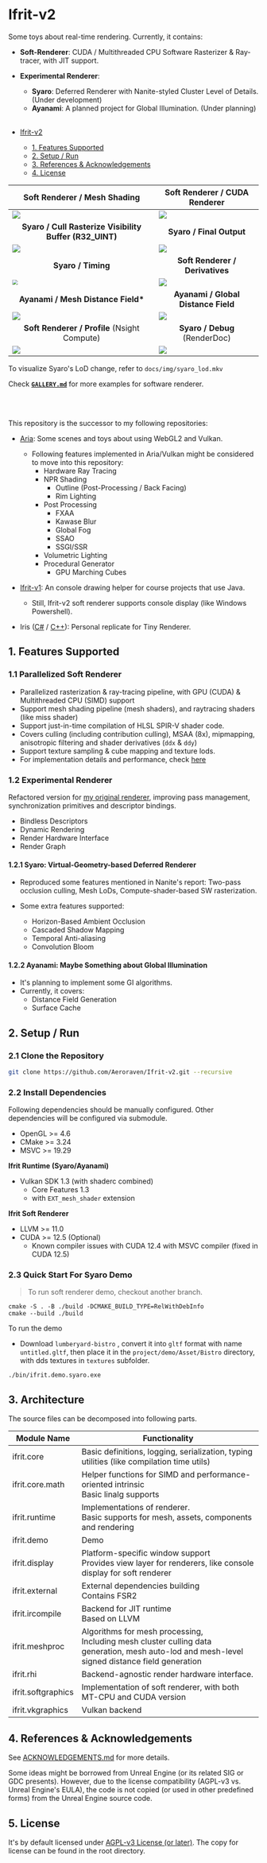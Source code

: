 # Ifrit-v2


Some toys about real-time rendering. Currently, it contains:

- **Soft-Renderer**: CUDA / Multithreaded CPU Software Rasterizer & Ray-tracer, with JIT support.
- **Experimental Renderer**:
  - **Syaro**: Deferred Renderer with Nanite-styled Cluster Level of Details. (Under development)
  - **Ayanami**: A planned project for Global Illumination. (Under planning)
    <br/><br/>

- [Ifrit-v2](#ifrit-v2)
  * [1. Features Supported](#1-features-supported)
  * [2. Setup / Run](#2-setup---run)
  * [3. References & Acknowledgements](#3-references---acknowledgements)
  * [4. License](#4-license)



| <center>Soft Renderer / Mesh Shading</center>                | <center>Soft Renderer / CUDA Renderer</center>       |
| ------------------------------------------------------------ | ---------------------------------------------------- |
| ![](docs/img/img_demo3.png)                                  | ![](docs/img/img_demo1.png)                          |
| <center>**Syaro / Cull Rasterize Visibility Buffer (R32_UINT)**</center> | <center>**Syaro / Final Output**</center>            |
| ![](docs/img/syaro_clodvisb.png)                             | ![](docs/img/syaro_clod1.png)                        |
| <center>**Syaro / Timing**</center>                          | <center>**Soft Renderer / Derivatives**</center>     |
| <img src="docs/img/img_syaroperf.jpg" style="zoom: 67%;" />  | ![](docs/img/soft_dx1.png)                           |
| <center>**Ayanami / Mesh Distance Field\***</center>         | <center>**Ayanami / Global Distance Field**</center> |
| ![](docs/img/ayanami_meshdf3.png)                            | ![](docs/img/ayanami_globaldf.png)                   |
| <center>**Soft Renderer / Profile** (Nsight Compute)</center> | <center>**Syaro / Debug** (RenderDoc)</center>       |
| ![](docs/img/soft_nscp.png)                                  | ![](docs/img/syaro_diag.png)                         |

To visualize Syaro's LoD change, refer to `docs/img/syaro_lod.mkv`

Check  **[`GALLERY.md`](./docs/gallery.md)** for more examples for software renderer.

<br/><br/>

This repository is the successor to my following repositories: 

- [Aria](https://github.com/Aeroraven/Aria): Some scenes and toys about using WebGL2 and Vulkan.
  - Following features implemented in Aria/Vulkan might be considered to move into this repository:
    - Hardware Ray Tracing
    - NPR Shading
      - Outline (Post-Processing / Back Facing)
      - Rim Lighting
    - Post Processing
      - FXAA
      - Kawase Blur
      - Global Fog
      - SSAO
      - SSGI/SSR
    - Volumetric Lighting
    - Procedural Generator
      - GPU Marching Cubes

- [Ifrit-v1](https://github.com/Aeroraven/Ifrit): An console drawing helper for course projects that use Java.
  - Still, Ifrit-v2 soft renderer supports console display (like Windows Powershell).
- Iris ([C#](https://github.com/Aeroraven/Stargazer/tree/main/ComputerGraphics/TinyRenderer) / [C++](https://github.com/Aeroraven/Stargazer/tree/main/ComputerGraphics/Iris)): Personal replicate for Tiny Renderer.



## 1. Features Supported

### 1.1 Parallelized Soft Renderer

- Parallelized rasterization & ray-tracing pipeline, with GPU (CUDA) & Multithreaded CPU (SIMD) support
- Support mesh shading pipeline (mesh  shaders), and raytracing shaders (like miss shader)
- Support just-in-time compilation of HLSL SPIR-V shader code.
- Covers culling (including contribution culling), MSAA (8x), mipmapping,  anisotropic filtering and shader derivatives (`ddx` & `ddy`)
- Support texture sampling & cube mapping and texture lods.
- For implementation details and performance, check [here](./projects/softgraphics/readme.md)



### 1.2 Experimental Renderer

Refactored version for [my original renderer](https://github.com/Aeroraven/Aria), improving pass management, synchronization primitives and descriptor bindings.

- Bindless Descriptors
- Dynamic Rendering
- Render Hardware Interface
- Render Graph

#### 1.2.1 Syaro: Virtual-Geometry-based Deferred Renderer

- Reproduced some features mentioned in Nanite's report: Two-pass occlusion culling, Mesh LoDs, Compute-shader-based SW rasterization.
- Some extra features supported:

  - Horizon-Based Ambient Occlusion
  - Cascaded Shadow Mapping
  - Temporal Anti-aliasing
  - Convolution Bloom

#### 1.2.2 Ayanami: Maybe Something about Global Illumination

- It's planning to implement some GI algorithms.
- Currently, it covers:
  - Distance Field Generation
  - Surface Cache




## 2. Setup / Run

### 2.1 Clone the Repository

```bash
git clone https://github.com/Aeroraven/Ifrit-v2.git --recursive 
```

### 2.2 Install Dependencies

Following dependencies should be manually configured. Other dependencies will be configured via submodule.

- OpenGL >= 4.6 
- CMake >= 3.24
- MSVC >= 19.29

**Ifrit Runtime (Syaro/Ayanami)**

- Vulkan SDK 1.3 (with shaderc combined)
  - Core Features 1.3
  - with `EXT_mesh_shader` extension

**Ifrit Soft Renderer** 

- LLVM >= 11.0
- CUDA >= 12.5 (Optional)
  - Known compiler issues with CUDA 12.4 with MSVC compiler (fixed in CUDA 12.5)

### 2.3 Quick Start For Syaro Demo

> To run soft renderer demo, checkout another branch.

```shell
cmake -S . -B ./build -DCMAKE_BUILD_TYPE=RelWithDebInfo
cmake --build ./build
```



To run the demo

- Download `lumberyard-bistro` , convert it into `gltf` format with name `untitled.gltf`, then place it in the `project/demo/Asset/Bistro` directory, with dds textures in `textures` subfolder.

```shell
./bin/ifrit.demo.syaro.exe
```



## 3. Architecture

The source files can be decomposed into following parts.

| Module Name        | Functionality                                                |
| ------------------ | ------------------------------------------------------------ |
| ifrit.core         | Basic definitions, logging, serialization, typing utilities (like compilation time utils) |
| ifrit.core.math    | Helper functions for SIMD and performance-oriented intrinsic <br/>Basic linalg supports |
| ifrit.runtime      | Implementations of renderer.<br/>Basic supports for mesh, assets, components and rendering |
| ifrit.demo         | Demo                                                         |
| ifrit.display      | Platform-specific window support <br/>Provides view layer for renderers, like console display for soft renderer |
| ifrit.external     | External dependencies building <br/>Contains FSR2            |
| ifrit.ircompile    | Backend for JIT runtime<br/>Based on LLVM                    |
| ifrit.meshproc     | Algorithms for mesh processing, <br/>Including mesh cluster culling data generation, mesh auto-lod and mesh-level signed distance field generation |
| ifrit.rhi          | Backend-agnostic render hardware interface.                  |
| ifrit.softgraphics | Implementation of soft renderer, with both MT-CPU and CUDA version |
| ifrit.vkgraphics   | Vulkan backend                                               |





## 4. References & Acknowledgements

See [ACKNOWLEDGEMENTS.md](./ACKNOWLEDGEMENTS.md) for more details.

Some ideas might be borrowed from Unreal Engine (or its related SIG or GDC presents). However, due to the license compatibility (AGPL-v3 vs. Unreal Engine's EULA), the code is not copied (or used in other predefined forms) from the Unreal Engine source code.





## 5. License

It's by default licensed under [AGPL-v3 License (or later)](https://www.gnu.org/licenses/agpl-3.0.en.html). The copy for license can be found in the root directory. 
